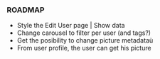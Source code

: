 ### ROADMAP

- Style the Edit User page | Show data
- Change carousel to filter per user (and tags?)
- Get the posibility to change picture metadataù
- From user profile, the user can get his picture